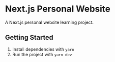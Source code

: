 # Next.js Personal Website

A Next.js personal website learning project.

## Getting Started

1. Install dependencies with `yarn`
2. Run the project with `yarn dev`
